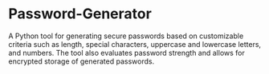 # Password-Generator
 A Python tool for generating secure passwords based on customizable criteria such as length, special characters, uppercase and lowercase letters, and numbers. The tool also evaluates password strength and allows for encrypted storage of generated passwords.
